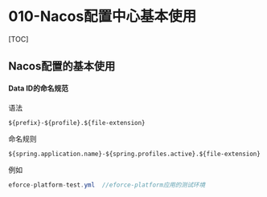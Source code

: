 # 010-Nacos配置中心基本使用

[TOC]

## Nacos配置的基本使用

#### **Data ID**的命名规范

语法

```
${prefix}-${profile}.${file-extension}
```

命名规则

```
${spring.application.name}-${spring.profiles.active}.${file-extension}
```

例如 

```java
eforce-platform-test.yml  //eforce-platform应用的测试环境
```



